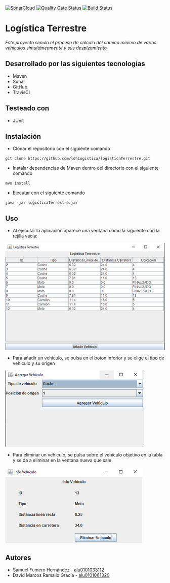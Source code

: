 
[![SonarCloud](https://sonarcloud.io/images/project_badges/sonarcloud-white.svg)](https://sonarcloud.io/dashboard?id=ldhLogistica_logisticaTerrestre)
[![Quality Gate Status](https://sonarcloud.io/api/project_badges/measure?project=ldhLogistica_logisticaTerrestre&metric=alert_status)](https://sonarcloud.io/dashboard?id=ldhLogistica_logisticaTerrestre)
[![Build Status](https://travis-ci.com/ldhLogistica/logisticaTerrestre.svg?branch=master)](https://travis-ci.com/ldhLogistica/logisticaTerrestre)

# Logística Terrestre

_Este proyecto simula el proceso de cálculo del camino mínimo de varios vehículos simultáneamente y sus desplzamiento_

## Desarrollado por las siguientes tecnologías

- Maven
- Sonar
- GitHub
- TravisCI

## Testeado con

- JUnit

## Instalación

- Clonar el repositorio con el siguiente comando

```
git clone https://github.com/ldhLogistica/logisticaTerrestre.git
```

- Instalar dependencias de Maven dentro del directorio con el siguiente comando

```
mvn install
```

- Ejecutar con el siguiente comando

```
java -jar logisticaTerrestre.jar
```

## Uso

- Al ejecutar la aplicación aparece una ventana como la siguiente con la rejilla vacía:

![Imagen rejilla vehiculos demo](resources/menuPrincipalDemo.PNG)

- Para añadir un vehiculo, se pulsa en el boton inferior y se elige el tipo de vehiculo y su origen

![Imagen agregar vehiculos demo](resources/agregarVehiculoDemo.PNG)

- Para eliminar un vehiculo, se pulsa sobre el vehiculo objetivo en la tabla y se da a eliminar en la ventana nueva que sale

![Imagen agregar vehiculos demo](resources/eliminarVehiculoDemo.PNG)

## Autores

- Samuel Fumero Hernández - [alu0101033112](https://github.com/SamuelFumeroHdez)
- David Marcos Ramallo Gracia - [alu0101061320](https://github.com/alu0101061320)







